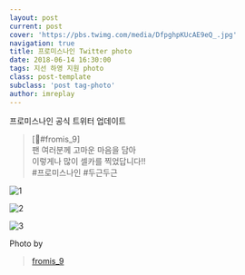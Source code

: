 ```yaml
---
layout: post
current: post
cover: 'https://pbs.twimg.com/media/DfpghpKUcAE9eQ_.jpg'
navigation: true
title: 프로미스나인 Twitter photo
date: 2018-06-14 16:30:00
tags: 지선 하영 지원 photo
class: post-template
subclass: 'post tag-photo'
author: imreplay
---
```


프로미스나인 공식 트위터 업데이트

> [💌#fromis_9]  
팬 여러분께 고마운 마음을 담아  
이렇게나 많이 셀카를 찍었답니다!!  
#프로미스나인 #두근두근  

![1](https://pbs.twimg.com/media/DfpghpKUcAE9eQ_.jpg)

![2](https://pbs.twimg.com/media/DfpgiSbUcAIRGAq.jpg)

![3](https://pbs.twimg.com/media/Dfpgi7wUcAE2QH4.jpg)


Photo by
> [fromis_9](https://twitter.com/realfromis_9)  
